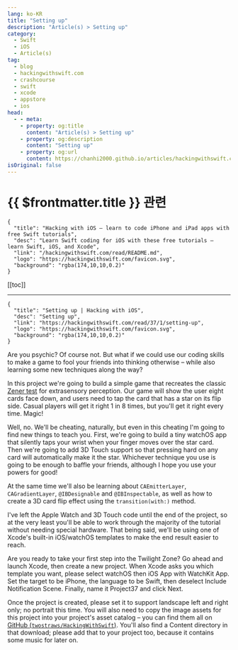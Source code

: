 ```yaml
---
lang: ko-KR
title: "Setting up"
description: "Article(s) > Setting up"
category:
  - Swift
  - iOS
  - Article(s)
tag: 
  - blog
  - hackingwithswift.com
  - crashcourse
  - swift
  - xcode
  - appstore
  - ios  
head:
  - - meta:
    - property: og:title
      content: "Article(s) > Setting up"
    - property: og:description
      content: "Setting up"
    - property: og:url
      content: https://chanhi2000.github.io/articles/hackingwithswift.com/read/37/01-setting-up.html
isOriginal: false
---
```


# {{ $frontmatter.title }} 관련

```component VPCard
{
  "title": "Hacking with iOS – learn to code iPhone and iPad apps with free Swift tutorials",
  "desc": "Learn Swift coding for iOS with these free tutorials – learn Swift, iOS, and Xcode",
  "link": "/hackingwithswift.com/read/README.md",
  "logo": "https://hackingwithswift.com/favicon.svg",
  "background": "rgba(174,10,10,0.2)"
}
```

[[toc]]

---

```component VPCard
{
  "title": "Setting up | Hacking with iOS",
  "desc": "Setting up",
  "link": "https://hackingwithswift.com/read/37/1/setting-up",
  "logo": "https://hackingwithswift.com/favicon.svg",
  "background": "rgba(174,10,10,0.2)"
}
```

Are you psychic? Of course not. But what if we could use our coding skills to make a game to fool your friends into thinking otherwise – while also learning some new techniques along the way?

In this project we're going to build a simple game that recreates the classic [<FontIcon icon="fa-brands fa-wikipedia-w"/>Zener test](https://en.wikipedia.org/wiki/Zener_cards) for extrasensory perception. Our game will show the user eight cards face down, and users need to tap the card that has a star on its flip side. Casual players will get it right 1 in 8 times, but you'll get it right every time. Magic!

Well, no. We'll be cheating, naturally, but even in this cheating I'm going to find new things to teach you. First, we're going to build a tiny watchOS app that silently taps your wrist when your finger moves over the star card. Then we're going to add 3D Touch support so that pressing hard on any card will automatically make it the star. Whichever technique you use is going to be enough to baffle your friends, although I hope you use your powers for good!

At the same time we'll also be learning about `CAEmitterLayer`, `CAGradientLayer`, `@IBDesignable` and `@IBInspectable`, as well as how to create a 3D card flip effect using the `transition(with:)` method.

I've left the Apple Watch and 3D Touch code until the end of the project, so at the very least you'll be able to work through the majority of the tutorial without needing special hardware. That being said, we'll be using one of Xcode's built-in iOS/watchOS templates to make the end result easier to reach.

Are you ready to take your first step into the Twilight Zone? Go ahead and launch Xcode, then create a new project. When Xcode asks you which template you want, please select watchOS then iOS App with WatchKit App. Set the target to be iPhone, the language to be Swift, then deselect Include Notification Scene. Finally, name it Project37 and click Next.

Once the project is created, please set it to support landscape left and right only; no portrait this time. You will also need to copy the image assets for this project into your project's asset catalog – you can find them all on [GitHub (<FontIcon icon="iconfont icon-github"/>`twostraws/HackingWithSwift`)](https://github.com/twostraws/HackingWithSwift). You'll also find a Content directory in that download; please add that to your project too, because it contains some music for later on.

